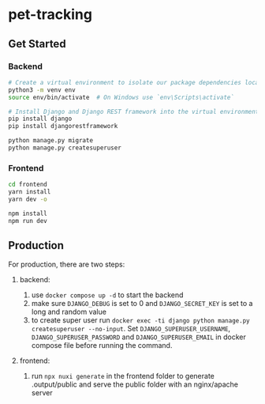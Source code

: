 # pet-tracking

## Get Started

### Backend

```sh
# Create a virtual environment to isolate our package dependencies locally
python3 -m venv env
source env/bin/activate  # On Windows use `env\Scripts\activate`

# Install Django and Django REST framework into the virtual environment
pip install django
pip install djangorestframework

python manage.py migrate
python manage.py createsuperuser
```

### Frontend

```sh
cd frontend
yarn install
yarn dev -o

npm install
npm run dev
```

## Production

For production, there are two steps:

1. backend:
   1. use `docker compose up -d` to start the backend
   2. make sure `DJANGO_DEBUG` is set to 0 and `DJANGO_SECRET_KEY` is set to a long and random value
   3. to create super user run `docker exec -ti django python manage.py createsuperuser --no-input`. Set `DJANGO_SUPERUSER_USERNAME`, `DJANGO_SUPERUSER_PASSWORD` and `DJANGO_SUPERUSER_EMAIL` in docker compose file before running the command.

2. frontend:
   1. run `npx nuxi generate` in the frontend folder to generate .output/public and serve the public folder with an nginx/apache server
